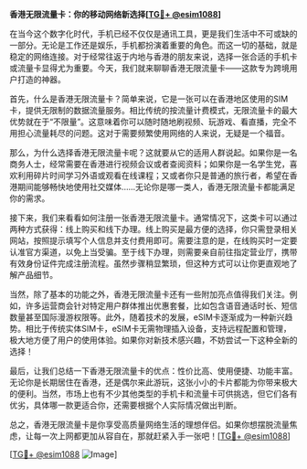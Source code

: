**香港无限流量卡：你的移动网络新选择[[TG💪+ @esim1088](https://t.me/s/esim1088)]**

在当今这个数字化时代，手机已经不仅仅是通讯工具，更是我们生活中不可或缺的一部分。无论是工作还是娱乐，手机都扮演着重要的角色。而这一切的基础，就是稳定的网络连接。对于经常往返于内地与香港的朋友来说，选择一张合适的手机卡或流量卡显得尤为重要。今天，我们就来聊聊香港无限流量卡——这款专为跨境用户打造的神器。

首先，什么是香港无限流量卡？简单来说，它是一张可以在香港地区使用的SIM卡，提供无限制的数据流量服务。相比传统的按流量计费模式，无限流量卡的最大优势就在于“不限量”。这意味着你可以随时随地刷视频、玩游戏、看直播，完全不用担心流量耗尽的问题。这对于需要频繁使用网络的人来说，无疑是一个福音。

那么，为什么选择香港无限流量卡呢？这就要从它的适用人群说起。如果你是一名商务人士，经常需要在香港进行视频会议或者查阅资料；如果你是一名学生党，喜欢利用碎片时间学习外语或观看在线课程；又或者你只是普通的旅行者，希望在香港期间能够畅快地使用社交媒体……无论你是哪一类人，香港无限流量卡都能满足你的需求。

接下来，我们来看看如何注册一张香港无限流量卡。通常情况下，这类卡可以通过两种方式获得：线上购买和线下办理。线上购买是最方便的选择，你只需登录相关网站，按照提示填写个人信息并支付费用即可。需要注意的是，在线购买时一定要认准官方渠道，以免上当受骗。至于线下办理，则需要亲自前往指定营业厅，携带有效身份证件完成注册流程。虽然步骤稍显繁琐，但这种方式可以让你更直观地了解产品细节。

当然，除了基本的功能之外，香港无限流量卡还有一些附加亮点值得我们关注。例如，许多运营商会针对特定用户群体推出优惠套餐，比如包含语音通话时长、短信数量甚至国际漫游权限等。此外，随着技术的发展，eSIM卡逐渐成为一种新兴趋势。相比于传统实体SIM卡，eSIM卡无需物理插入设备，支持远程配置和管理，极大地方便了用户的使用体验。如果你对新技术感兴趣，不妨尝试一下这种全新的选择！

最后，让我们总结一下香港无限流量卡的优点：性价比高、使用便捷、功能丰富。无论你是长期居住在香港，还是偶尔来此游玩，这张小小的卡片都能为你带来极大的便利。当然，市场上也有不少其他类型的手机卡和流量卡可供挑选，但它们各有优劣，具体哪一款更适合你，还需要根据个人实际情况做出判断。

总之，香港无限流量卡是你享受高质量网络生活的理想伴侣。如果你想摆脱流量焦虑，让每一次上网都更加从容自在，那就赶紧入手一张吧！[[TG💪+ @esim1088](https://t.me/s/esim1088)]

[[TG💪+ @esim1088](https://t.me/s/esim1088) ![Image](https://i.postimg.cc/4NQfJmqS/Snipaste-2025-05-13-00-14-12.png)]